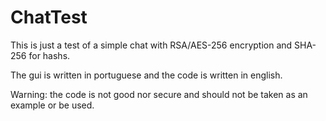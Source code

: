 # ChatTest
This is just a test of a simple chat with RSA/AES-256 encryption and SHA-256 for hashs.

The gui is written in portuguese and the code is written in english.

Warning: the code is not good nor secure and should not be taken as an example or be used.

